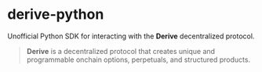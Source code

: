 # derive-python

Unofficial Python SDK for interacting with the **Derive** decentralized protocol.

> **Derive** is a decentralized protocol that creates unique and programmable onchain options, perpetuals, and structured products.
